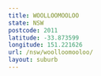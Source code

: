 ```yaml
---
title: WOOLLOOMOOLOO
state: NSW
postcode: 2011
latitude: -33.873599
longitude: 151.221626
url: /nsw/woolloomooloo/
layout: suburb
---
```

